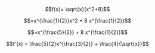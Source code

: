 $$f(x)= \sqrt{x}(x^2+8)$$

$$=x^{\frac{1}{2}}x^2 + 8 x^{\frac{1}{2}}$$

$$=x^{\frac{5}{2}} + 8 x^{\frac{1}{2}}$$

$$f'(x) = \frac{5}{2}x^{\frac{3}{2}} + \frac{4}{\sqrt{x}}$$

